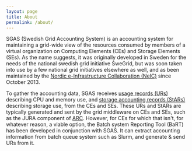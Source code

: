 ```yaml
---
layout: page
title: About
permalink: /about/
---
```


SGAS (Swedish Grid Accounting System) is an accounting system for
maintaining a grid-wide view of the resources consumed by members of a
virtual organization on Computing Elements (CEs) and Storage Elements
(SEs). As the name suggests, it was originally developed in Sweden for the
needs of the national swedish grid initiative SweGrid, but was soon taken
into use by a few national grid initiatives elsewhere as well, and as been
maintained by the [Nordic e-Infrastructure Collaboration (NeIC)](https://neic.no/)
since October 2013.  

To gather the accounting data, SGAS receives [usage records
(URs)](https://www.ogf.org/documents/GFD.204.pdf) describing CPU and memory
use, and [storage accounting records
(StARs)](https://www.ogf.org/documents/GFD.201) describing storage use,
from the CEs and SEs.  These URs and StARs are typically generated and sent
by the grid middleware on CEs and SEs, such as the JURA component of
[ARC](http://www.nordugrid.org/arc/). However, for CEs for which that
isn't, for whatever reason, a viable option, the Batch system Reporting
Tool (BaRT) has been developed in conjunction with SGAS.  It can extract
accounting information from batch queue system such as Slurm, and generate
& send URs from it.
